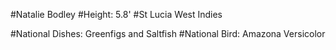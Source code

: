 #Natalie Bodley
#Height: 5.8'
#St Lucia West Indies

#National Dishes: Greenfigs and Saltfish
#National Bird: Amazona Versicolor